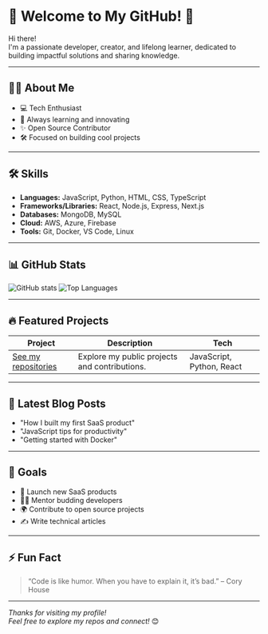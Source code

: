 # 👋 Welcome to My GitHub! 🚀

Hi there!  
I'm a passionate developer, creator, and lifelong learner, dedicated to building impactful solutions and sharing knowledge.

--- 

## 🧑‍💻 About Me

- 💻 Tech Enthusiast
- 🚀 Always learning and innovating
- ✨ Open Source Contributor
- 🛠️ Focused on building cool projects

---

## 🛠️ Skills

- **Languages:** JavaScript, Python, HTML, CSS, TypeScript 
- **Frameworks/Libraries:** React, Node.js, Express, Next.js
- **Databases:** MongoDB, MySQL
- **Cloud:** AWS, Azure, Firebase
- **Tools:** Git, Docker, VS Code, Linux

---

## 📊 GitHub Stats

![GitHub stats](https://github-readme-stats.vercel.app/api?username=deepakrajjs&show_icons=true&theme=radical)
![Top Languages](https://github-readme-stats.vercel.app/api/top-langs/?username=deepakrajjs&layout=compact&theme=radical)

---

## 🔥 Featured Projects

| Project | Description | Tech |
|---------|-------------|------|
| [See my repositories](https://github.com/deepakrajjs?tab=repositories) | Explore my public projects and contributions. | JavaScript, Python, React |

---

## 📝 Latest Blog Posts

<!-- BLOG-POST-LIST:START -->
- "How I built my first SaaS product"
- "JavaScript tips for productivity"
- "Getting started with Docker"
<!-- BLOG-POST-LIST:END -->

---

## 🎯 Goals

- 🚀 Launch new SaaS products
- 👨‍🏫 Mentor budding developers
- 🌍 Contribute to open source projects
- ✍️ Write technical articles

---

## ⚡ Fun Fact

> “Code is like humor. When you have to explain it, it’s bad.” – Cory House

---

_Thanks for visiting my profile!  
Feel free to explore my repos and connect!_ 😊
